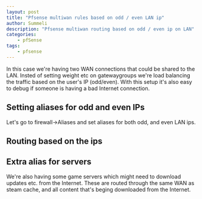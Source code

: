 ```yaml
---
layout: post
title: "Pfsense multiwan rules based on odd / even LAN ip"
author: Summeli
description: "Pfsense multiwan routing based on odd / even ip on LAN"
categories:
    - pfSense
tags:
    - pfsense
---
```


In this case we're having two WAN connections that could be shared to the LAN. Insted of setting weight etc on gatewaygroups we're load balancing the traffic based on the user's IP (odd/even). With this setup it's also easy to debug if someone is having a bad Internet connection. 

## Setting aliases for odd and even IPs
Let's go to firewall->Aliases and set aliases for both odd, and even LAN ips.


## Routing based on the ips

## Extra alias for servers
We're also having some game servers which might need to download updates etc. from the Internet. These are routed through the same WAN as steam cache, and all content that's beging downloaded from the Internet.